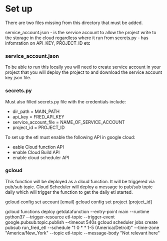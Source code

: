 # Set up

There are two files missing from this directory that must be added. 

service_account.json - is the service account to allow the project write to the storage in the cloud regardless where it run from
secrets.py - has infomration on API_KEY, PROJECT_ID etc


### service_account.json

To be able to run this locally you will need to create service account in your project that you will deploy the project to and download the service account key json file. 

### secrets.py

Must also filled secrets.py file with the credentials include:
* dir_path =  MAIN_PATH
* api_key = FRED_API_KEY
* service_account_file = NAME_OF_SERVICE_ACCOUNT
* project_id = PROJECT_ID 

To set up the etl must enable the following API in google cloud:

* eable Cloud function API
* enable Cloud Build API
* enable cloud scheduler API


### gcloud

This function will be deployed as a cloud function. It will be triggered via pub/sub topic. Cloud Scheduler will deploy a message to pub/sub topic daily which will trigger the function to get the daily etl started.

gcloud config set account [email]
gcloud config set project [project_id] 


gcloud functions deploy getdatafunction  --entry-point main --runtime python37 --trigger-resource etl-topic --trigger-event google.pubsub.topic.publish --timeout 540s 
gcloud scheduler jobs create pubsub run_fred_etl --schedule "1 0 * * 1-5 (America/Detroit)" --time-zone "America/New_York"   --topic etl-topic --message-body "Not relevant here"
 